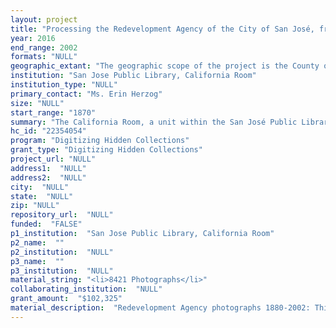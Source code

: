 ```yaml
--- 
layout: project 
title: "Processing the Redevelopment Agency of the City of San José, from planning to implementation"
year: 2016
end_range: 2002
formats: "NULL"
geographic_extant: "The geographic scope of the project is the County of Santa Clara. The redevelopment agency photographs include planning images from other states and countries for similar projects for example light rail systems in Belgium and Indian Bend Wash in Arizona."
institution: "San Jose Public Library, California Room"
institution_type: "NULL"
primary_contact: "Ms. Erin Herzog"
size: "NULL"
start_range: "1870"
summary: "The California Room, a unit within the San José Public Library, a department of the City of San José, holds many unique materials chronicling the development of Northern California, emphasizing Santa Clara County. This 21 month project focuses on the photographs, maps and plans reflecting the physical changes to the landscape of the City of San José from 1870 - 2002. The present urban and rural landscape of Santa Clara County is a diverse complex social and economic setting within a rich historic, multi-cultural and natural environment. Digitization of an unprocessed collection and supporting materials will provide direct public access to the collection. Independent scholars and local historians use the collections for Historic Impact Reports, Environmental Impact Reports, community research, business history research, genealogical research and exhibits. The collections support research in the areas of History, Geography, Law and Politics, Philosophy, Conservation Science and Anthropology."
hc_id: "22354054"
program: "Digitizing Hidden Collections"
grant_type: "Digitizing Hidden Collections"
project_url: "NULL"
address1:  "NULL"
address2:  "NULL"
city:  "NULL"
state:  "NULL"
zip: "NULL"
repository_url:  "NULL"
funded:  "FALSE"
p1_institution:  "San Jose Public Library, California Room"
p2_name:  ""
p2_institution:  "NULL"
p3_name:  ""
p3_institution:  "NULL"
material_string: "<li>8421 Photographs</li>"
collaborating_institution:  "NULL"
grant_amount:  "$102,325"
material_description:  "Redevelopment Agency photographs 1880-2002: This collection consists of slides, negatives, aerial photographs, photographs (slides, negatives, and prints), renderings and drawings demonstrating construction in the City of San José before and after projects. Photographs also reflect the early history of the city and examples of similar projects in other regions and countries used for research. San José has an extensive range of architectural styles and local architects; Frank Delos Wolfe (1862-1926), William Binder (1871-1953) and Theodore Lenzen (1833-1930), are examples known nationally for their work. Many of these structures were removed to make way for freeways and other construction. This is a complete record of buildings long ago destroyed, streets renamed, and whole neighborhoods redrawn or redefined. This collection also reflects the inner workings of the unique Redevelopment Agency Program, one of 400 in the state of California, dissolved as of February 1, 2012. Maps, Street improvement plans and subdivision plans 1870-1950: This is a collection of Santa Clara county maps, Block Books and Street Improvement and Subdivision maps on linen. These describe potential projects for improvement to streets and subdivision for the City of San José. These maps define street changes and property shifts throughout the county, they indicate land use planning activities, such as subdivisions, property for sale, and transfers of ownership. Making these lost places findable via contemporary digital maps allows us to drill down through the layers of urban change and study the city in profound new ways."
---
```

